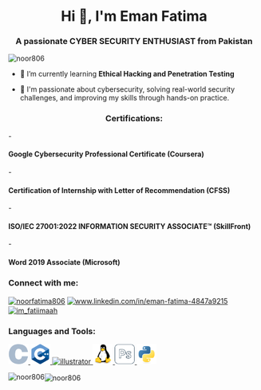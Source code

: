 <h1 align="center">Hi 👋, I'm Eman Fatima</h1>
<h3 align="center">A passionate CYBER SECURITY ENTHUSIAST from Pakistan</h3>

<p align="left"> <img src="https://komarev.com/ghpvc/?username=noor806&label=Profile%20views&color=0e75b6&style=flat" alt="noor806" /> </p>

- 🌱 I’m currently learning **Ethical Hacking and Penetration Testing**

- 📄 I'm passionate about cybersecurity, solving real-world security challenges, and improving my skills through hands-on practice.

<h3 align="center">Certifications:</h3>
-  <h4> Google Cybersecurity Professional Certificate (Coursera) </h4>
-  <h4> Certification of Internship with Letter of Recommendation (CFSS) </h4>
-  <h4> ISO/IEC 27001:2022 INFORMATION SECURITY ASSOCIATE™ (SkillFront) </h4>
-  <h4> Word 2019 Associate (Microsoft) </h4>
  
<h3 align="left">Connect with me:</h3>
<p align="left">
<a href="https://twitter.com/noorfatima806" target="blank"><img align="center" src="https://raw.githubusercontent.com/rahuldkjain/github-profile-readme-generator/master/src/images/icons/Social/twitter.svg" alt="noorfatima806" height="30" width="40" /></a>
<a href="https://linkedin.com/in/eman-fatima-4847a9215" target="blank"><img align="center" src="https://raw.githubusercontent.com/rahuldkjain/github-profile-readme-generator/master/src/images/icons/Social/linked-in-alt.svg" alt="www.linkedin.com/in/eman-fatima-4847a9215" height="30" width="40" /></a>
<a href="https://instagram.com/im_fatiimaah" target="blank"><img align="center" src="https://raw.githubusercontent.com/rahuldkjain/github-profile-readme-generator/master/src/images/icons/Social/instagram.svg" alt="im_fatiimaah" height="30" width="40" /></a>
</p>

<h3 align="left">Languages and Tools:</h3>
<p align="left"> <a href="https://www.cprogramming.com/" target="_blank" rel="noreferrer"> <img src="https://raw.githubusercontent.com/devicons/devicon/master/icons/c/c-original.svg" alt="c" width="40" height="40"/> </a> <a href="https://www.w3schools.com/cpp/" target="_blank" rel="noreferrer"> <img src="https://raw.githubusercontent.com/devicons/devicon/master/icons/cplusplus/cplusplus-original.svg" alt="cplusplus" width="40" height="40"/> </a> <a href="https://www.adobe.com/in/products/illustrator.html" target="_blank" rel="noreferrer"> <img src="https://www.vectorlogo.zone/logos/adobe_illustrator/adobe_illustrator-icon.svg" alt="illustrator" width="40" height="40"/> </a> <a href="https://www.linux.org/" target="_blank" rel="noreferrer"> <img src="https://raw.githubusercontent.com/devicons/devicon/master/icons/linux/linux-original.svg" alt="linux" width="40" height="40"/> </a> <a href="https://www.photoshop.com/en" target="_blank" rel="noreferrer"> <img src="https://raw.githubusercontent.com/devicons/devicon/master/icons/photoshop/photoshop-line.svg" alt="photoshop" width="40" height="40"/> </a> <a href="https://www.python.org" target="_blank" rel="noreferrer"> <img src="https://raw.githubusercontent.com/devicons/devicon/master/icons/python/python-original.svg" alt="python" width="40" height="40"/> </a> </p>

<p><img align="left" src="https://github-readme-stats.vercel.app/api/top-langs?username=noor806&show_icons=true&locale=en&layout=compact" alt="noor806" /></p>



<p><img align="center" src="https://github-readme-streak-stats.herokuapp.com/?user=noor806&" alt="noor806" /></p>
